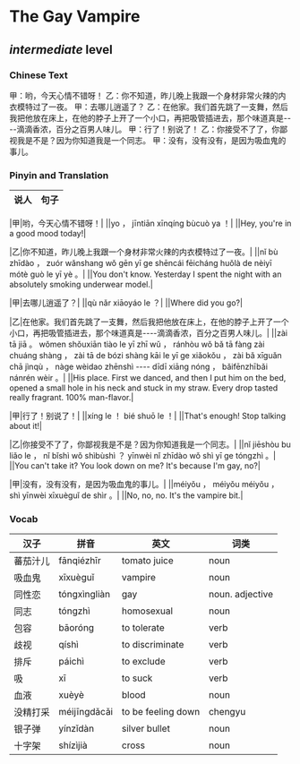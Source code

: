 # The Gay Vampire
## *intermediate* level

### Chinese Text
甲：哟，今天心情不错呀！
乙：你不知道，昨儿晚上我跟一个身材非常火辣的内衣模特过了一夜。
甲：去哪儿逍遥了？
乙：在他家。我们首先跳了一支舞，然后我把他放在床上，在他的脖子上开了一个小口，再把吸管插进去，那个味道真是----滴滴香浓，百分之百男人味儿。
甲：行了！别说了！
乙：你接受不了了，你鄙视我是不是？因为你知道我是一个同志。
甲：没有，没有没有，是因为吸血鬼的事儿。

### Pinyin and Translation
|说人|句子|
|----|----|

|甲|哟，今天心情不错呀！|
||yo ， jīntiān xīnqíng bùcuò ya ！|
||Hey, you're in a good mood today!|

|乙|你不知道，昨儿晚上我跟一个身材非常火辣的内衣模特过了一夜。|
||nǐ bù zhīdào ， zuór wǎnshang wǒ gēn yī ge shēncái fēicháng huǒlà de nèiyī mótè guò le yī yè 。|
||You don't know. Yesterday I spent the night with an absolutely smoking underwear model.|

|甲|去哪儿逍遥了？|
||qù nǎr xiāoyáo le ？|
||Where did you go?|

|乙|在他家。我们首先跳了一支舞，然后我把他放在床上，在他的脖子上开了一个小口，再把吸管插进去，那个味道真是----滴滴香浓，百分之百男人味儿。|
||zài tā jiā 。 wǒmen shǒuxiān tiào le yī zhī wǔ ， ránhòu wǒ bǎ tā fàng zài chuáng shàng ， zài tā de bózi shàng kāi le yī ge xiǎokǒu ， zài bǎ xīguǎn chā jìnqù ， nàge wèidao zhēnshì ---- dīdī xiāng nóng ， bǎifēnzhībǎi nánrén wèir 。|
||His place. First we danced, and then I put him on the bed, opened a small hole in his neck and stuck in my straw. Every drop tasted really fragrant. 100% man-flavor.|

|甲|行了！别说了！|
||xíng le ！ bié shuō le ！|
||That's enough! Stop talking about it!|

|乙|你接受不了了，你鄙视我是不是？因为你知道我是一个同志。|
||nǐ jiēshòu bu liǎo le ， nǐ bǐshì wǒ shìbùshì ？ yīnwèi nǐ zhīdào wǒ shì yī ge tóngzhì 。|
||You can't take it? You look down on me? It's because I'm gay, no?|

|甲|没有，没有没有，是因为吸血鬼的事儿。|
||méiyǒu ， méiyǒu méiyǒu ， shì yīnwèi xīxuèguǐ de shìr 。|
||No, no, no. It's the vampire bit.|
### Vocab
|汉子|拼音|英文|词类|
|----|----|----|----|
|蕃茄汁儿|fānqiézhīr|tomato juice|noun|
|吸血鬼|xīxuèguǐ|vampire|noun|
|同性恋|tóngxìngliàn|gay|noun. adjective|
|同志|tóngzhì|homosexual|noun|
|包容|bāoróng|to tolerate|verb|
|歧视|qíshì|to discriminate|verb|
|排斥|páichì|to exclude|verb|
|吸|xī|to suck|verb|
|血液|xuèyè|blood|noun|
|没精打采|méijīngdǎcǎi|to be feeling down|chengyu|
|银子弹|yínzǐdàn|silver bullet|noun|
|十字架|shízìjià|cross|noun|